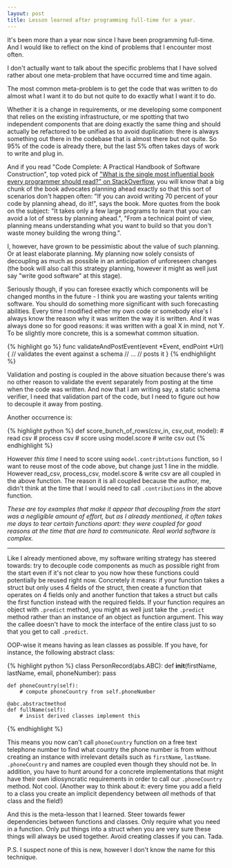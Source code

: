 ```yaml
---
layout: post
title: Lesson learned after programming full-time for a year.
---
```

It's been more than a year now since I have been programming full-time. And I
would like to reflect on the kind of problems that I encounter most often.

I don't actually want to talk about the specific problems that I have solved
rather about one meta-problem that have occurred time and time again.

The most common meta-problem is to get the code that was written to do
almost what I want it to do but not quite to do exactly what I want it to do.

Whether it is a change in requirements, or me developing some component that
relies on the existing infrastructure, or me spotting that two independent
components that are doing exactly the same thing and should actually be
refactored to be unified as to avoid duplication: there is always something out
there in the codebase that is almost there but not quite. So 95% of the code is
already there, but the last 5% often takes days of work to write and plug in.

And if you read "Code Complete: A Practical Handbook of Software Construction",
top voted pick of ["What is the single most influential book every programmer
should read?" on StackOverflow][most-influential], you will know that a big
chunk of the book advocates planning ahead exactly so that this sort of
scenarios don't happen often: "If you can avoid writing 70 percent of your code
by planning ahead, do it!", says the book. More quotes from the book on the
subject: "It takes only a few large programs to learn that you can avoid a lot
of stress by planning ahead.", "From a technical point of view, planning means
understanding what you want to build so that you don't waste money building the
wrong thing.".

I, however, have grown to be pessimistic about the value of such planning. Or at
least elaborate planning. My planning now solely consists of decoupling as much
as possible in an anticipation of unforeseen changes (the book will also call
this strategy planning, however it might as well just say "write good software"
at this stage).

Seriously though, if you can foresee exactly which components will be changed
months in the future - I think you are wasting your talents writing software.
You should do something more significant with such forecasting abilities.
Every time I modified either my own code or somebody else's I always know the
reason why it was written the way it is written. And it was always done so for
good reasons: it was written with a goal X in mind, not Y. To be slightly more
concrete, this is a somewhat common situation.

{% highlight go %}
func validateAndPostEvent(event *Event, endPoint *Url) {
	// validates the event against a schema
	// ...
	// posts it
}
{% endhighlight %}

Validation and posting is coupled in the above situation because there's was no
other reason to validate the event separately from posting at the time when the
code was written. And now that I am writing say, a static schema verifier, I
need that validation part of the code, but I need to figure out how to decouple
it away from posting.

Another occurrence is:

{% highlight python %}
def score_bunch_of_rows(csv_in, csv_out, model):
    # read csv
    # process csv
    # score using model.score
    # write csv out
{% endhighlight %}

However *this time* I need to score using `model.contribtutions` function, so I
want to reuse most of the code above, but change just 1 line in the middle.
However read_csv, process_csv, model.score & write csv are all coupled in the
above function. The reason it is all coupled because the author, me, didn't
think at the time that I would need to call `.contributions` in the above
function.

*These are toy examples that make it appear that decoupling from the start was
a negligible amount of effort, but as I already mentioned, it often takes me
days to tear certain functions apart: they were coupled for good reasons at the
time that are hard to communicate. Real world software is complex.*

------------

Like I already mentioned above, my software writing strategy has steered
towards: try to decouple code components as much as possible right from the
start even if it's not clear to you now how these functions could potentially
be reused right now. Concretely it means: if your function takes a struct but
only uses 4 fields of the struct, then create a function that operates on 4
fields only and another function that takes a struct but calls the first
function instead with the required fields. If your function requires an object
with `.predict` method, you might as well just take the `.predict` method
rather than an instance of an object as function argument. This way the callee
doesn't have to mock the interface of the entire class just to so that you get
to call `.predict`.

OOP-wise it means having as lean classes as possible. If you have, for
instance, the following abstract class:

{% highlight python %}
class PersonRecord(abs.ABC):
    def __init__(firstName, lastName, email, phoneNumber):
        pass

    def phoneCountry(self):
    	# compute phoneCountry from self.phoneNumber

    @abc.abstractmethod
    def fullName(self):
    	# insist derived classes implement this
{% endhighlight %}

This means you now can't call `phoneCountry` function on a free text telephone
number to find what country the phone number is from without creating an
instance with irrelevant details such as `firstName`, `lastName`.
`.phoneCountry` and names are coupled even though they should not be. In
addition, you have to hunt around for a concrete implementations that might
have their own idiosyncratic requirements in order to call our `.phoneCountry`
method. Not cool. (Another way to think about it: every time you add a field to
a class you create an implicit dependency between *all* methods of that class
and the field!)

And this is the meta-lesson that I learned. Steer towards fewer dependencies
between functions and classes. Only require what you need in a function. Only
put things into a struct when you are very sure these things will always be
used together. Avoid creating classes if you can. Tada.

P.S. I suspect none of this is new, however I don't know the name for this
technique.


[most-influential]: http://stackoverflow.com/questions/1711/what-is-the-single-most-influential-book-every-programmer-should-read
